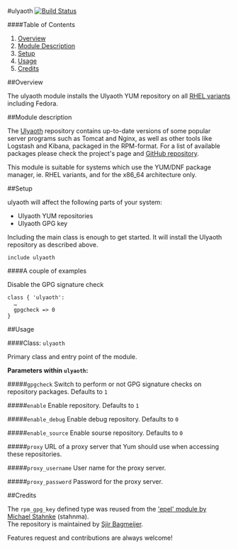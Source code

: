 #ulyaoth
[![Build Status](https://travis-ci.org/antoineco/aco-ulyaoth.svg?branch=master)](https://travis-ci.org/antoineco/aco-ulyaoth)

####Table of Contents

1. [Overview](#overview)
2. [Module Description](#module-description)
3. [Setup](#setup)
4. [Usage](#usage)
5. [Credits](#credits)

##Overview

The ulyaoth module installs the Ulyaoth YUM repository on all [RHEL variants](http://en.wikipedia.org/wiki/List_of_Linux_distributions#RHEL-based) including Fedora.

##Module description

The [Ulyaoth](https://www.ulyaoth.net/repository.html) repository contains up-to-date versions of some popular server programs such as Tomcat and Nginx, as well as other tools like Logstash and Kibana, packaged in the RPM-format. For a list of available packages please check the project's page and [GitHub repository](https://github.com/ulyaoth/repository).

This module is suitable for systems which use the YUM/DNF package manager, ie. RHEL variants, and for the x86_64 architecture only.

##Setup

ulyaoth will affect the following parts of your system:

* Ulyaoth YUM repositories
* Ulyaoth GPG key

Including the main class is enough to get started. It will install the Ulyaoth repository as described above.

```puppet
include ulyaoth
```

####A couple of examples

Disable the GPG signature check

```puppet
class { 'ulyaoth':
  …
  gpgcheck => 0
}
```

##Usage

####Class: `ulyaoth`

Primary class and entry point of the module.

**Parameters within `ulyaoth`:**

#####`gpgcheck`
Switch to perform or not GPG signature checks on repository packages. Defaults to `1`

#####`enable`
Enable repository. Defaults to `1`

#####`enable_debug`
Enable debug repository. Defaults to `0`

#####`enable_source`
Enable sourse repository. Defaults to `0`

#####`proxy`
URL of a proxy server that Yum should use when accessing these repositories.

#####`proxy_username`
User name for the proxy server.

#####`proxy_password`
Password for the proxy server.

##Credits

The `rpm_gpg_key` defined type was reused from the ['epel' module by Michael Stahnke](https://forge.puppet.com/stahnma/epel) (stahnma).  
The repository is maintained by [Sjir Bagmeijer](https://github.com/sbagmeijer).

Features request and contributions are always welcome!

